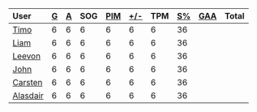 | User | [G](https://github.com/llevasseur/world-juniors-2022/blob/master/STANDINGS.md#goals) | [A](https://github.com/llevasseur/world-juniors-2022/blob/master/STANDINGS.md#assists) | SOG | [PIM](https://github.com/llevasseur/world-juniors-2022/blob/master/STANDINGS.md#penalties-in-minutes) | [+/-](https://github.com/llevasseur/world-juniors-2022/blob/master/STANDINGS.md#plus--minus) | TPM | [S%](https://github.com/llevasseur/world-juniors-2022/blob/master/STANDINGS.md#save-percentage) | [GAA](https://github.com/llevasseur/world-juniors-2022/blob/master/STANDINGS.md#goals-against-average) | Total |
| :--- | ---- | ---- | ---- | ---- | ---- | ---- | ---- | ---- |  -----: |
| [Timo](https://github.com/llevasseur/world-juniors-2022/blob/master/ROSTERS.md#Timo) | 6 | 6 | 6 | 6 | 6 | 6 | 36 |
| [Liam](https://github.com/llevasseur/world-juniors-2022/blob/master/ROSTERS.md#Liam) | 6 | 6 | 6 | 6 | 6 | 6 | 36 |
| [Leevon](https://github.com/llevasseur/world-juniors-2022/blob/master/ROSTERS.md#Leevon) | 6 | 6 | 6 | 6 | 6 | 6 | 36 |
| [John](https://github.com/llevasseur/world-juniors-2022/blob/master/ROSTERS.md#John) | 6 | 6 | 6 | 6 | 6 | 6 | 36 |
| [Carsten](https://github.com/llevasseur/world-juniors-2022/blob/master/ROSTERS.md#Carsten) | 6 | 6 | 6 | 6 | 6 | 6 | 36 |
| [Alasdair](https://github.com/llevasseur/world-juniors-2022/blob/master/ROSTERS.md#Alasdair) | 6 | 6 | 6 | 6 | 6 | 6 | 36 |

